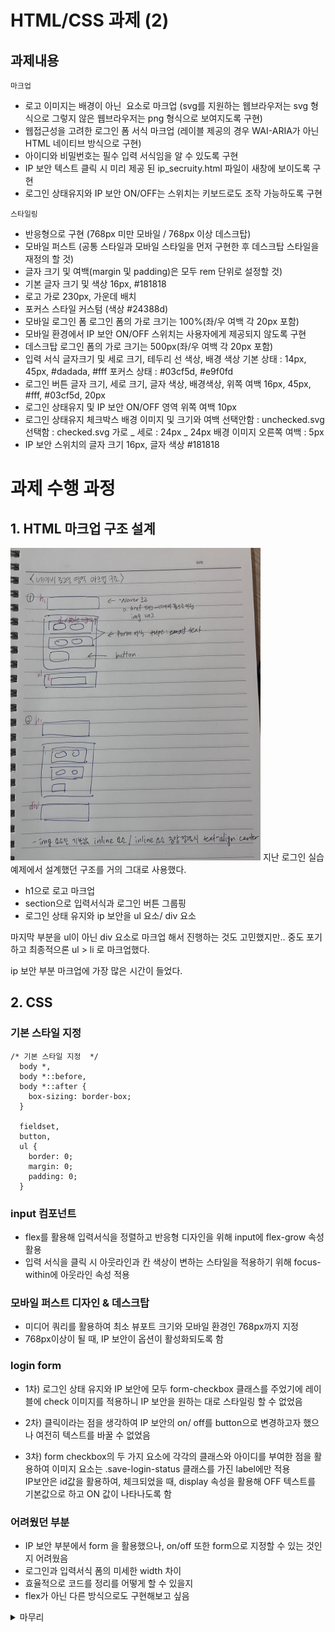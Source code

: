 # HTML/CSS 과제 (2)

## 과제내용

`마크업`

- 로고 이미지는 배경이 아닌 <img> 요소로 마크업
  (svg를 지원하는 웹브라우저는 svg 형식으로 그렇지 않은 웹브라우저는 png 형식으로 보여지도록 구현)
- 웹접근성을 고려한 로그인 폼 서식 마크업
  (레이블 제공의 경우 WAI-ARIA가 아닌 HTML 네이티브 방식으로 구현)
- 아이디와 비밀번호는 필수 입력 서식임을 알 수 있도록 구현
- IP 보안 텍스트 클릭 시 미리 제공 된 ip_secruity.html 파일이 새창에 보이도록 구현
- 로그인 상태유지와 IP 보안 ON/OFF는 스위치는 키보드로도 조작 가능하도록 구현

`스타일링`

- 반응형으로 구현 (768px 미만 모바일 / 768px 이상 데스크탑)
- 모바일 퍼스트 (공통 스타일과 모바일 스타일을 먼저 구현한 후 데스크탑 스타일을 재정의 할 것)
- 글자 크기 및 여백(margin 및 padding)은 모두 rem 단위로 설정할 것)
- 기본 글자 크기 및 색상
  16px, #181818
- 로고
  가로 230px, 가운데 배치
- 포커스 스타일 커스텀 (색상 #24388d)
- 모바일 로그인 폼 로그인 폼의 가로 크기는 100%(좌/우 여백 각 20px 포함)
- 모바일 환경에서 IP 보안 ON/OFF 스위치는 사용자에게 제공되지 않도록 구현
- 데스크탑 로그인 폼의 가로 크기는 500px(좌/우 여백 각 20px 포함)
- 입력 서식 글자크기 및 세로 크기, 테두리 선 색상, 배경 색상
  기본 상태 : 14px, 45px, #dadada, #fff
  포커스 상태 : #03cf5d, #e9f0fd
- 로그인 버튼 글자 크기, 세로 크기, 글자 색상, 배경색상, 위쪽 여백
  16px, 45px, #fff, #03cf5d, 20px
- 로그인 상태유지 및 IP 보안 ON/OFF 영역 위쪽 여백 10px
- 로그인 상태유지 체크박스 배경 이미지 및 크기와 여백
  선택안함 : unchecked.svg
  선택함 : checked.svg
  가로 _ 세로 : 24px _ 24px
  배경 이미지 오른쪽 여백 : 5px
- IP 보안 스위치의 글자 크기 16px, 글자 색상 #181818

# 과제 수행 과정

## 1. HTML 마크업 구조 설계

<img src="https://github.com/ayleecoder/homework/blob/main/IMG_4369.jpg?raw=true" width="400px" height="500px"> 
지난 로그인 실습 예제에서 설계했던 구조를 거의 그대로 사용했다.

- h1으로 로고 마크업
- section으로 입력서식과 로그인 버튼 그룹핑
- 로그인 상태 유지와 ip 보안을 ul 요소/ div 요소

마지막 부분을 ul이 아닌 div 요소로 마크업 해서 진행하는 것도 고민했지만.. 중도 포기하고 최종적으론 ul > li 로 마크업했다.

ip 보안 부분 마크업에 가장 많은 시간이 들었다.

## 2. CSS

### 기본 스타일 지정

```
/* 기본 스타일 지정  */
  body *,
  body *::before,
  body *::after {
    box-sizing: border-box;
  }

  fieldset,
  button,
  ul {
    border: 0;
    margin: 0;
    padding: 0;
  }
```

### input 컴포넌트

- flex를 활용해 입력서식을 정렬하고 반응형 디자인을 위해 input에 flex-grow 속성 활용
- 입력 서식을 클릭 시 아웃라인과 칸 색상이 변하는 스타일을 적용하기 위해 focus-within에 아웃라인 속성 적용

### 모바일 퍼스트 디자인 & 데스크탑

- 미디어 쿼리를 활용하여 최소 뷰포트 크기와 모바일 환경인 768px까지 지정
- 768px이상이 될 때, IP 보안이 옵션이 활성화되도록 함

### login form

- 1차) 로그인 상태 유지와 IP 보안에 모두 form-checkbox 클래스를 주었기에 레이블에 check 이미지를 적용하니 IP 보안을 원하는 대로 스타일링 할 수 없었음

- 2차) 클릭이라는 점을 생각하여 IP 보안의 on/ off를 button으로 변경하고자 했으나 여전히 텍스트를 바꿀 수 없었음

- 3차) form checkbox의 두 가지 요소에 각각의 클래스와 아이디를 부여한 점을 활용하여 이미지 요소는 .save-login-status 클래스를 가진 label에만 적용<br>
  IP보안은 id값을 활용하여, 체크되었을 때, display 속성을 활용해 OFF 텍스트를 기본값으로 하고 ON 값이 나타나도록 함

### 어려웠던 부분

- IP 보안 부분에서 form 을 활용했으나, on/off 또한 form으로 지정할 수 있는 것인지 어려웠음
- 로그인과 입력서식 폼의 미세한 width 차이
- 효율적으로 코드를 정리를 어떻게 할 수 있을지
- flex가 아닌 다른 방식으로도 구현해보고 싶음

<details>
<summary> 마무리</summary>
IP 보안 부분에서 가장 어려움을 느꼈고 거의 반나절의 시간이 걸렸다. 이번 과제에서는 form을 중심으로  
수업시간에 했던 것들을 최대한 다시 복습해보려고 노력했다. 특히 flex 나 position이 여전히 어려운 개념들 중 하나였는데 이번 과제를 통해서 어떻게 써야할 지를 이해할 수 있었다. <br>
<br>
첫번째 과제 때는 무작정 수업시간 예제들을 다시 돌아가 찾느니라 전체적인 구조를 생각하기 보다는 그냥 결과물만 똑같이 만들어낸다는 느낌이 있었는데, 이번에는 구조를 짜는 것부터 찬찬히 하면서 컴포넌트 단위로 조립해나간다는 것이 어떤 것인지를 조금이나마 알게된 것 같다.
<br>
<br>
또, 개발자 도구와 더더욱 친해진 것 같다. 일단 짠 코드가 화면상에 나타나지 않으면 당황하기 보다는 우선 개발자도구를 열어 그 지점을 찾아보면서 코드를 고쳐나가는 과정에 조금 재미가 생긴 것 같다.

</details>
